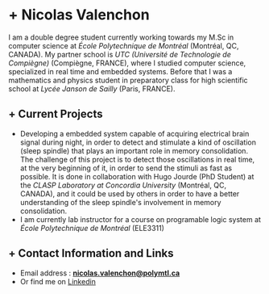 # + Nicolas Valenchon
I am a double degree student currently working towards my M.Sc in computer science at *École Polytechnique de Montréal* (Montréal, QC, CANADA). My partner school is *UTC (Université de Technologie de Compiègne)* (Compiègne, FRANCE), where I studied computer science, specialized in real time and embedded systems. Before that I was a mathematics and physics student in preparatory class for high scientific school at *Lycée Janson de Sailly* (Paris, FRANCE).

## + Current Projects
- Developing a embedded system capable of acquiring electrical brain signal during night, in order to detect and stimulate a kind of oscillation (sleep spindle) that plays an important role in memory consolidation. The challenge of this project is to detect those oscillations in real time, at the very beginning of it, in order to send the stimuli as fast as possible. It is done in collaboration with Hugo Jourde (PhD Student) at the *CLASP Laboratory at Concordia University* (Montréal, QC, CANADA), and it could be used by others in order to have a better understanding of the sleep spindle's involvement in memory consolidation.
- I am currently lab instructor for a course on programable logic system at *École Polytechnique de Montréal* (ELE3311)

## + Contact Information and Links

- Email address : **nicolas.valenchon@polymtl.ca**
- Or find me on [Linkedin](https://www.linkedin.com/in/nicolas-valenchon-254b7914a)
